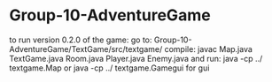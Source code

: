 # Group-10-AdventureGame
to run version 0.2.0 of the game:
go to:
Group-10-AdventureGame/TextGame/src/textgame/
compile: javac Map.java TextGame.java Room.java Player.java Enemy.java
and run: java -cp ../ textgame.Map
or  java -cp ../ textgame.Gamegui    for gui


  
